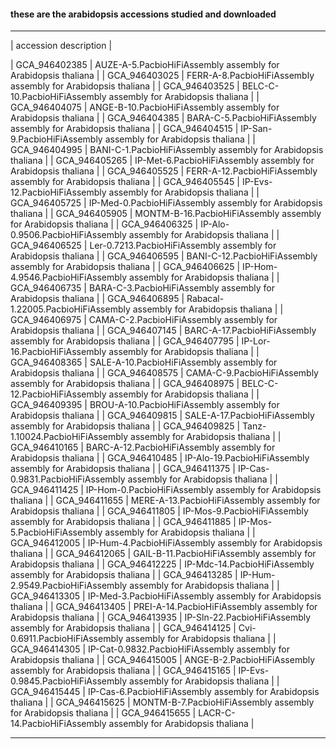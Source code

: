 #### these are the arabidopsis accessions studied and downloaded
-------------------------------------------------------------------------------
| accession	description                                                       |

| GCA_946402385	| AUZE-A-5.PacbioHiFiAssembly assembly for Arabidopsis thaliana |
| GCA_946403025	| FERR-A-8.PacbioHiFiAssembly assembly for Arabidopsis thaliana |
| GCA_946403525	| BELC-C-10.PacbioHiFiAssembly assembly for Arabidopsis thaliana |
| GCA_946404075	| ANGE-B-10.PacbioHiFiAssembly assembly for Arabidopsis thaliana |
| GCA_946404385	| BARA-C-5.PacbioHiFiAssembly assembly for Arabidopsis thaliana |
| GCA_946404515	| IP-San-9.PacbioHiFiAssembly assembly for Arabidopsis thaliana |
| GCA_946404995	| BANI-C-1.PacbioHiFiAssembly assembly for Arabidopsis thaliana |
| GCA_946405265	| IP-Met-6.PacbioHiFiAssembly assembly for Arabidopsis thaliana |
| GCA_946405525	| FERR-A-12.PacbioHiFiAssembly assembly for Arabidopsis thaliana |
| GCA_946405545	| IP-Evs-12.PacbioHiFiAssembly assembly for Arabidopsis thaliana |
| GCA_946405725	| IP-Med-0.PacbioHiFiAssembly assembly for Arabidopsis thaliana |
| GCA_946405905	| MONTM-B-16.PacbioHiFiAssembly assembly for Arabidopsis thaliana |
| GCA_946406325	| IP-Alo-0.9506.PacbioHiFiAssembly assembly for Arabidopsis thaliana |
| GCA_946406525	| Ler-0.7213.PacbioHiFiAssembly assembly for Arabidopsis thaliana |
| GCA_946406595	| BANI-C-12.PacbioHiFiAssembly assembly for Arabidopsis thaliana |
| GCA_946406625	| IP-Hom-4.9546.PacbioHiFiAssembly assembly for Arabidopsis thaliana |
| GCA_946406735	| BARA-C-3.PacbioHiFiAssembly assembly for Arabidopsis thaliana |
| GCA_946406895	| Rabacal-1.22005.PacbioHiFiAssembly assembly for Arabidopsis thaliana |
| GCA_946406975	| CAMA-C-2.PacbioHiFiAssembly assembly for Arabidopsis thaliana |
| GCA_946407145	| BARC-A-17.PacbioHiFiAssembly assembly for Arabidopsis thaliana |
| GCA_946407795	| IP-Lor-16.PacbioHiFiAssembly assembly for Arabidopsis thaliana |
| GCA_946408365	| SALE-A-10.PacbioHiFiAssembly assembly for Arabidopsis thaliana | 
| GCA_946408575	| CAMA-C-9.PacbioHiFiAssembly assembly for Arabidopsis thaliana |
| GCA_946408975	| BELC-C-12.PacbioHiFiAssembly assembly for Arabidopsis thaliana |
| GCA_946409395	| BROU-A-10.PacbioHiFiAssembly assembly for Arabidopsis thaliana |
| GCA_946409815	| SALE-A-17.PacbioHiFiAssembly assembly for Arabidopsis thaliana |
| GCA_946409825	| Tanz-1.10024.PacbioHiFiAssembly assembly for Arabidopsis thaliana |
| GCA_946410165	| BARC-A-12.PacbioHiFiAssembly assembly for Arabidopsis thaliana |
| GCA_946410485	| IP-Alo-19.PacbioHiFiAssembly assembly for Arabidopsis thaliana |
| GCA_946411375	| IP-Cas-0.9831.PacbioHiFiAssembly assembly for Arabidopsis thaliana |
| GCA_946411425	| IP-Hom-0.PacbioHiFiAssembly assembly for Arabidopsis thaliana |
| GCA_946411655	| MERE-A-13.PacbioHiFiAssembly assembly for Arabidopsis thaliana |
| GCA_946411805	| IP-Mos-9.PacbioHiFiAssembly assembly for Arabidopsis thaliana |
| GCA_946411885	| IP-Mos-5.PacbioHiFiAssembly assembly for Arabidopsis thaliana |
| GCA_946412005	| IP-Hum-4.PacbioHiFiAssembly assembly for Arabidopsis thaliana |
| GCA_946412065	| GAIL-B-11.PacbioHiFiAssembly assembly for Arabidopsis thaliana |
| GCA_946412225	| IP-Mdc-14.PacbioHiFiAssembly assembly for Arabidopsis thaliana |
| GCA_946413285	| IP-Hum-2.9549.PacbioHiFiAssembly assembly for Arabidopsis thaliana |
| GCA_946413305	| IP-Med-3.PacbioHiFiAssembly assembly for Arabidopsis thaliana |
| GCA_946413405	| PREI-A-14.PacbioHiFiAssembly assembly for Arabidopsis thaliana |
| GCA_946413935	| IP-Sln-22.PacbioHiFiAssembly assembly for Arabidopsis thaliana |
| GCA_946414125	| Cvi-0.6911.PacbioHiFiAssembly assembly for Arabidopsis thaliana |
| GCA_946414305	| IP-Cat-0.9832.PacbioHiFiAssembly assembly for Arabidopsis thaliana |
| GCA_946415005	| ANGE-B-2.PacbioHiFiAssembly assembly for Arabidopsis thaliana |
| GCA_946415165	| IP-Evs-0.9845.PacbioHiFiAssembly assembly for Arabidopsis thaliana |
| GCA_946415445	| IP-Cas-6.PacbioHiFiAssembly assembly for Arabidopsis thaliana |
| GCA_946415625	| MONTM-B-7.PacbioHiFiAssembly assembly for Arabidopsis thaliana |
| GCA_946415655	| LACR-C-14.PacbioHiFiAssembly assembly for Arabidopsis thaliana |

---------------------------------------------------------------------------------
